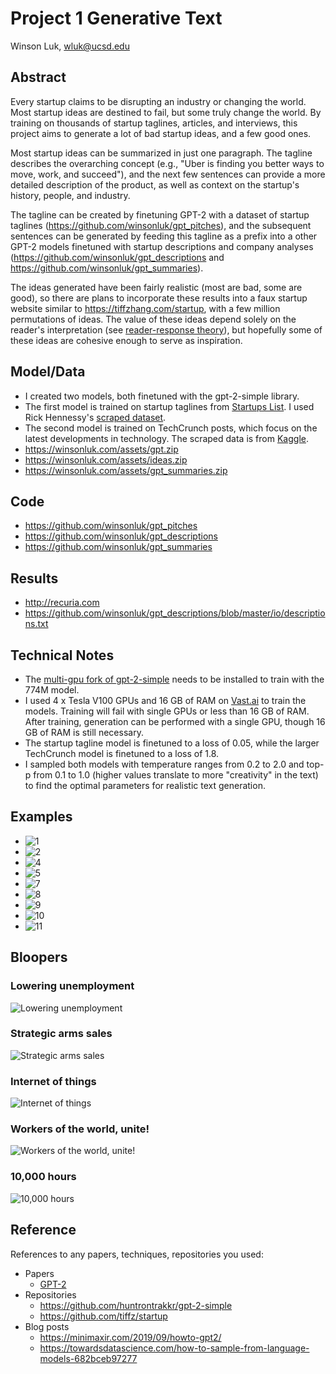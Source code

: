 # Project 1 Generative Text

Winson Luk, wluk@ucsd.edu

## Abstract

Every startup claims to be disrupting an industry or changing the world. Most startup ideas are destined to fail, but some truly change the world. By training on thousands of startup taglines, articles, and interviews, this project aims to generate a lot of bad startup ideas, and a few good ones.

Most startup ideas can be summarized in just one paragraph. The tagline describes the overarching concept (e.g., "Uber is finding you better ways to move, work, and succeed"), and the next few sentences can provide a more detailed description of the product, as well as context on the startup's history, people, and industry.

The tagline can be created by finetuning GPT-2 with a dataset of startup taglines (https://github.com/winsonluk/gpt_pitches), and the subsequent sentences can be generated by feeding this tagline as a prefix into a other GPT-2 models finetuned with startup descriptions and company analyses (https://github.com/winsonluk/gpt_descriptions and https://github.com/winsonluk/gpt_summaries).

The ideas generated have been fairly realistic (most are bad, some are good), so there are plans to incorporate these results into a faux startup website similar to https://tiffzhang.com/startup, with a few million permutations of ideas. The value of these ideas depend solely on the reader's interpretation (see [reader-response theory](https://en.wikipedia.org/wiki/Reader-response_criticism)), but hopefully some of these ideas are cohesive enough to serve as inspiration.

## Model/Data


- I created two models, both finetuned with the gpt-2-simple library.
- The first model is trained on startup taglines from [Startups List](https://www.startups-list.com/). I used Rick Hennessy's [scraped dataset](https://data.world/rickyhennessy/startup-names-and-descriptions).
- The second model is trained on TechCrunch posts, which focus on the latest developments in technology. The scraped data is from [Kaggle](https://www.kaggle.com/thibalbo/techcrunch-posts-compilation).
- https://winsonluk.com/assets/gpt.zip
- https://winsonluk.com/assets/ideas.zip
- https://winsonluk.com/assets/gpt_summaries.zip

## Code

- https://github.com/winsonluk/gpt_pitches
- https://github.com/winsonluk/gpt_descriptions
- https://github.com/winsonluk/gpt_summaries

## Results

- http://recuria.com
- https://github.com/winsonluk/gpt_descriptions/blob/master/io/descriptions.txt

## Technical Notes

- The [multi-gpu fork of gpt-2-simple](https://github.com/huntrontrakkr/gpt-2-simple) needs to be installed to train with the 774M model.
- I used 4 x Tesla V100 GPUs and 16 GB of RAM on [Vast.ai](https://vast.ai) to train the models. Training will fail with single GPUs or less than 16 GB of RAM. After training, generation can be performed with a single GPU, though 16 GB of RAM is still necessary.
- The startup tagline model is finetuned to a loss of 0.05, while the larger TechCrunch model is finetuned to a loss of 1.8.
- I sampled both models with temperature ranges from 0.2 to 2.0 and top-p from 0.1 to 1.0 (higher values translate to more "creativity" in the text) to find the optimal parameters for realistic text generation.

## Examples
- ![1](1.png)
- ![2](2.png)
- ![4](4.png)
- ![5](5.png)
- ![7](7.png)
- ![8](8.png)
- ![9](9.png)
- ![10](10.png)
- ![11](11.png)

## Bloopers

### Lowering unemployment
![Lowering unemployment](latinos.png)

### Strategic arms sales
![Strategic arms sales](nazis.png)

### Internet of things
![Internet of things](smart.png)

### Workers of the world, unite!
![Workers of the world, unite!](tinder.png)

### 10,000 hours
![10,000 hours](strip.png)

## Reference

References to any papers, techniques, repositories you used:
- Papers
  - [GPT-2](https://d4mucfpksywv.cloudfront.net/better-language-models/language_models_are_unsupervised_multitask_learners.pdf)
- Repositories
  - https://github.com/huntrontrakkr/gpt-2-simple
  - https://github.com/tiffz/startup
- Blog posts
  - https://minimaxir.com/2019/09/howto-gpt2/
  - https://towardsdatascience.com/how-to-sample-from-language-models-682bceb97277
